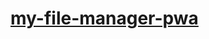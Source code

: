 [my-file-manager-pwa](https://dirkarnez.github.io/my-file-manager-pwa/)
=======================================================================
